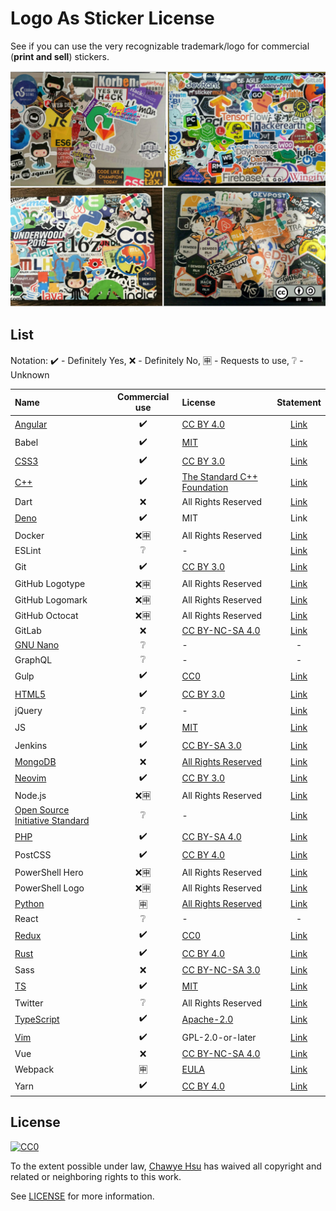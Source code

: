 # Logo As Sticker License

See if you can use the very recognizable trademark/logo for commercial (**print and sell**) stickers.

![ah!](banner.jpg)

## List

Notation: ✔️ - Definitely Yes, ❌ - Definitely No, 🈸 - Requests to use, ❔ - Unknown

| Name | Commercial use | License | Statement |
|:-----|:--------------:|:--------|:---------:|
| [Angular](https://angular.io/assets/images/logos/angular/angular.svg) | ✔️ | [CC BY 4.0](https://creativecommons.org/licenses/by/4.0/) | [Link](https://angular.io/presskit) |
| Babel | ✔️ | [MIT](https://github.com/babel/logo/blob/master/LICENSE) | [Link](https://github.com/babel/logo) |
| [CSS3](https://upload.wikimedia.org/wikipedia/commons/thumb/d/d5/CSS3_logo_and_wordmark.svg/544px-CSS3_logo_and_wordmark.svg.png) | ✔️ | [CC BY 3.0](https://creativecommons.org/licenses/by/3.0/) | [Link](https://www.w3.org/html/logo/) |
| [C++](https://raw.githubusercontent.com/isocpp/logos/master/cpp_logo.png) | ✔️ | [The Standard C++ Foundation](https://isocpp.org/home/terms-of-use) | [Link](https://github.com/isocpp/logos) |
| Dart | ❌ | All Rights Reserved | [Link](https://dart.dev/brand#specific-rules-for-proper-usage-of-the-dart-trademarks) |
| [Deno](https://raw.githubusercontent.com/denoland/doc_website/master/public/logo.svg) | ✔️ | MIT | Link |
| Docker |❌🈸 | All Rights Reserved | [Link](https://www.docker.com/legal/trademark-guidelines) |
| ESLint | ❔ | - | [Link](https://js.foundation/about/governance/trademark-policy) |
| Git | ✔️ | [CC BY 3.0](https://creativecommons.org/licenses/by/3.0/) | [Link](https://git-scm.com/downloads/logos) |
| GitHub Logotype | ❌🈸 | All Rights Reserved | [Link](https://github.com/logos) |
| GitHub Logomark | ❌🈸 | All Rights Reserved | [Link](https://github.com/logos) |
| GitHub Octocat | ❌🈸 | All Rights Reserved | [Link](https://github.com/logos) |
| GitLab | ❌ | [CC BY-NC-SA 4.0](https://creativecommons.org/licenses/by-nc-sa/4.0/) | [Link](https://gitlab.com/gitlab-com/gitlab-artwork) |
| [GNU Nano](https://upload.wikimedia.org/wikipedia/commons/thumb/8/8a/Gnu-nano.svg/384px-Gnu-nano.svg.png) | ❔ | - | - |
| GraphQL | ❔ | - | - |
| Gulp | ✔️ | [CC0](https://creativecommons.org/publicdomain/zero/1.0/) | [Link](https://github.com/gulpjs/artwork) |
| [HTML5](https://upload.wikimedia.org/wikipedia/commons/thumb/6/61/HTML5_logo_and_wordmark.svg/768px-HTML5_logo_and_wordmark.svg.png) | ✔️ | [CC BY 3.0](https://creativecommons.org/licenses/by/3.0/) | [Link](https://www.w3.org/html/logo/) |
| jQuery | ❔ | - | [Link](https://js.foundation/about/governance/trademark-policy) |
| JS | ✔️ | [MIT](https://github.com/voodootikigod/logo.js/blob/master/LICENSE) | [Link](https://github.com/voodootikigod/logo.js) |
| Jenkins | ✔️ | [CC BY-SA 3.0](https://creativecommons.org/licenses/by-sa/3.0/) | [Link](https://wiki.jenkins.io/display/JENKINS/Logo) |
| [MongoDB](https://webassets.mongodb.com/_com_assets/cms/mongodb-logo-rgb-j6w271g1xn.jpg) | ❌ | [All Rights Reserved](https://www.mongodb.com/legal/trademark-usage-guidelines) | [Link](https://www.mongodb.com/brand-resources) |
| [Neovim](https://upload.wikimedia.org/wikipedia/commons/thumb/4/4f/Neovim-logo.svg/1113px-Neovim-logo.svg.png) | ✔️ | [CC BY 3.0](https://creativecommons.org/licenses/by/3.0/) | [Link](https://commons.wikimedia.org/wiki/File:Neovim-logo.svg) |
| Node.js | ❌🈸 | All Rights Reserved | [Link](https://nodejs.org/en/about/trademark/) |
| [Open Source Initiative Standard](https://opensource.org/files/osi_standard_logo_0.png) | ❔ | - | [Link](https://opensource.org/logo-usage-guidelines) |
| [PHP](https://www.php.net/images/logos/new-php-logo.svg) | ✔️ | [CC BY-SA 4.0](https://creativecommons.org/licenses/by-sa/4.0/) | [Link](https://www.php.net/download-logos.php) |
| PostCSS | ✔️ | [CC BY 4.0](https://creativecommons.org/licenses/by/4.0/) | [Link](https://github.com/postcss/brand) |
| PowerShell Hero | ❌🈸 | All Rights Reserved | [Link](https://docs.microsoft.com/en-us/powershell/scripting/community/digital-art) |
| PowerShell Logo | ❌🈸 | All Rights Reserved | [Link](https://docs.microsoft.com/en-us/powershell/scripting/community/digital-art) |
| [Python](https://www.python.org/static/community_logos/python-logo-master-v3-TM.png) | 🈸 | [All Rights Reserved](https://www.python.org/psf/trademarks/#unaltered-logos) | [Link](https://www.python.org/psf/trademarks/) |
| React | ❔ | - | - |
| [Redux](https://raw.githubusercontent.com/reduxjs/redux/master/logo/logo.png) | ✔️ | [CC0](https://creativecommons.org/publicdomain/zero/1.0/) | [Link](https://github.com/reduxjs/redux/tree/master/logo) |
| [Rust](https://raw.githubusercontent.com/rust-lang/rust-artwork/master/logo/rust-logo-512x512-blk.png) | ✔️ | [CC BY 4.0](https://creativecommons.org/licenses/by/4.0/) | [Link](https://github.com/rust-lang/rust-artwork) |
| Sass | ❌ | [CC BY-NC-SA 3.0](https://creativecommons.org/licenses/by-nc-sa/3.0/) | [Link](http://sass-lang.com/styleguide/brand) |
| [TS](https://raw.githubusercontent.com/remojansen/logo.ts/master/ts.png) | ✔️ | [MIT](https://github.com/remojansen/logo.ts/blob/master/LICENSE) | [Link](https://github.com/remojansen/logo.ts) |
| Twitter | ❔ | All Rights Reserved | [Link](https://about.twitter.com/content/dam/about-twitter/company/brand-resources/en_us/Twitter_Brand_Guidelines_V2_0.pdf) |
| [TypeScript](https://raw.githubusercontent.com/Microsoft/TypeScript/master/doc/logo.svg) | ✔️ | [Apache-2.0](https://github.com/Microsoft/TypeScript/blob/master/LICENSE.txt) | [Link](https://github.com/Microsoft/TypeScript/blob/master/LICENSE.txt) |
| [Vim](https://upload.wikimedia.org/wikipedia/commons/thumb/9/9f/Vimlogo.svg/816px-Vimlogo.svg.png) | ✔️ | GPL-2.0-or-later | [Link](https://commons.wikimedia.org/wiki/File:Vimlogo.svg) |
| Vue | ❌ | [CC BY-NC-SA 4.0](https://creativecommons.org/licenses/by-nc-sa/4.0/) | [Link](https://github.com/vuejs/art) |
| Webpack | 🈸 | [EULA](https://github.com/webpack/media/blob/master/LICENSE) | [Link](https://github.com/webpack/media) |
| Yarn | ✔️ | [CC BY 4.0](https://creativecommons.org/licenses/by/4.0/) | [Link](https://github.com/yarnpkg/assets) |

## License

[![CC0](https://i.creativecommons.org/p/zero/1.0/88x31.png)](https://creativecommons.org/publicdomain/zero/1.0/)

To the extent possible under law, [Chawye Hsu](https://twitter.com/chawyehsu) has waived all copyright and related or neighboring rights to this work.

See [LICENSE](LICENSE) for more information.
